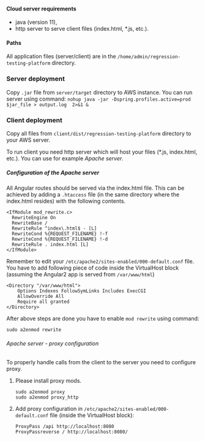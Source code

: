 #### Cloud server requirements
- java (version 11),
- http server to serve client files (index.html, *.js, etc.).

#### Paths
All application files (server/client) are in the `/home/admin/regression-testing-platform` directory.

### Server deployment
Copy `.jar` file from `server/target` directory to AWS instance. You can run server using command:
`nohup java -jar -Dspring.profiles.active=prod  $jar_file > output.log  2>&1 &`

### Client deployment
Copy all files from `client/dist/regression-testing-platform` directory to your AWS server.


To run client you need http server which will host your files (*.js, index.html, etc.). You can use for example _Apache server_.

##### Configuration of the Apache server
All Angular routes should be served via the index.html file. This can be achieved by adding a `.htaccess` file (in the same directory where the index.html resides) with the following contents.

```
<IfModule mod_rewrite.c>
  RewriteEngine On
  RewriteBase /
  RewriteRule ^index\.html$ - [L]
  RewriteCond %{REQUEST_FILENAME} !-f
  RewriteCond %{REQUEST_FILENAME} !-d
  RewriteRule . index.html [L]
</IfModule>
```

Remember to edit your `/etc/apache2/sites-enabled/000-default.conf` file. 
You have to add following piece of code inside the VirtualHost block (assuming the Angular2 app is served from `/var/www/html`)
```
<Directory "/var/www/html">
    Options Indexes FollowSymLinks Includes ExecCGI
    AllowOverride All
    Require all granted
</Directory>
``` 

After above steps are done you have to enable `mod rewrite` using command:

```sudo a2enmod rewrite```

###### Apache server - proxy configuration
To properly handle calls from the client to the server you need to configure proxy. 

1. Please install proxy mods.
    ```
    sudo a2enmod proxy
    sudo a2enmod proxy_http
    ``` 
2. Add proxy configuration in `/etc/apache2/sites-enabled/000-default.conf` file (inside the VirtualHost block):
    ```
    ProxyPass /api http://localhost:8080
    ProxyPassreverse / http://localhost:8080/
    ```